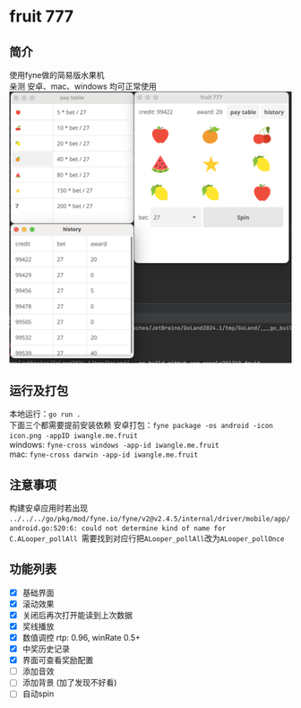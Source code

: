 # fruit 777
## 简介
使用fyne做的简易版水果机  
亲测 安卓、mac、windows 均可正常使用
![img.png](content.png)
## 运行及打包
本地运行：`go run .`  
下面三个都需要提前安装依赖
安卓打包：`fyne package -os android -icon icon.png -appID iwangle.me.fruit`  
windows: `fyne-cross windows -app-id iwangle.me.fruit`  
mac: `fyne-cross darwin -app-id iwangle.me.fruit`  

## 注意事项
构建安卓应用时若出现
`../../../go/pkg/mod/fyne.io/fyne/v2@v2.4.5/internal/driver/mobile/app/android.go:520:6: could not determine kind of name for C.ALooper_pollAll
`需要找到对应行把`ALooper_pollAll`改为`ALooper_pollOnce`

## 功能列表
- [x] 基础界面
- [x] 滚动效果
- [x] 关闭后再次打开能读到上次数据
- [x] 奖线播放
- [x] 数值调控 rtp: 0.96, winRate 0.5+
- [x] 中奖历史记录
- [x] 界面可查看奖励配置
- [ ] 添加音效
- [ ] 添加背景 (加了发现不好看)
- [ ] 自动spin

